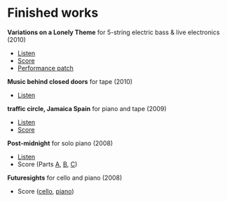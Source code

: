 # Finished works
**Variations on a Lonely Theme** for 5-string electric bass & live electronics (2010)
- [Listen][1]
- [Score][2]
- [Performance patch][3]

**Music behind closed doors** for tape (2010)
- [Listen][4]

**traffic circle, Jamaica Spain** for piano and tape (2009)
- [Listen][5]
- [Score][6]

**Post-midnight** for solo piano (2008)
- [Listen][7]
- Score (Parts [A][8], [B][9], [C][10])

**Futuresights** for cello and piano (2008)
- Score ([cello][11], [piano][12])

[1]:	https://brandonlucasgreen.bandcamp.com/album/variations-on-a-lonely-theme
[2]:	static/voalt_score.pdf
[3]:	https://drive.google.com/file/d/1Aow7sWyqbWr8JCJjwU-3BEsYvBHZj8pH/view?usp=sharing
[4]:	https://brandonlucasgreen.bandcamp.com/track/music-behind-closed-doors
[5]:	https://brandonlucasgreen.bandcamp.com/track/traffic-circle-jamaica-spain
[6]:	static/tcjs_score.pdf
[7]:	https://brandonlucasgreen.bandcamp.com/album/post-midnight
[8]:	static/postmidnight_a.pdf
[9]:	static/postmidnight_b.pdf
[10]:	static/postmidnight_c.pdf
[11]:	static/futuresights_cello.pdf
[12]:	static/futuresights_piano.pdf